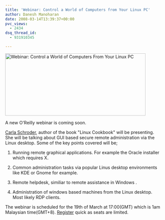 ```yaml
---
title: 'Webinar: Control a World of Computers from Your Linux PC'
author: Danesh Manoharan
date: 2008-03-14T13:39:37+00:00
pvc_views:
  - 2434
dsq_thread_id:
  - 931910345

---
```

[<img loading="lazy" src="http://farm4.static.flickr.com/3050/2331774897_ce37b9fba6_o.jpg" alt="Webinar: Control a World of Computers From Your Linux PC" border="0" height="200" width="450" />][1]

A new O'Reilly webinar is coming soon.

[Carla Schroder][2], author of the book "Linux Cookbook" will be presenting. She will be talking about GUI based secure remote administration via the Linux desktop. Some of the key points covered will be;

1. Running remote graphical applications. For example the Oracle installer which requires X.

2. Common administration tasks via popular Linus desktop environments like KDE or Gnome for example.

3. Remote helpdesk, similiar to remote assistance in Windows .

4. Administration of windows based machines from the Linux desktop. Most likely RDP clients.

The webinar is scheduled for the 19th of March at 17:00(GMT) which is 1am Malaysian time(GMT+8). [Register][3] quick as seats are limited.

 [1]: http://www.flickr.com/photos/dannyportal/2331774897/ "Webinar: Control a World of Computers From Your Linux PC by vwvr9, on Flickr"
 [2]: http://www.oreillynet.com/pub/au/1909
 [3]: http://www.oreillynet.com/pub/e/929